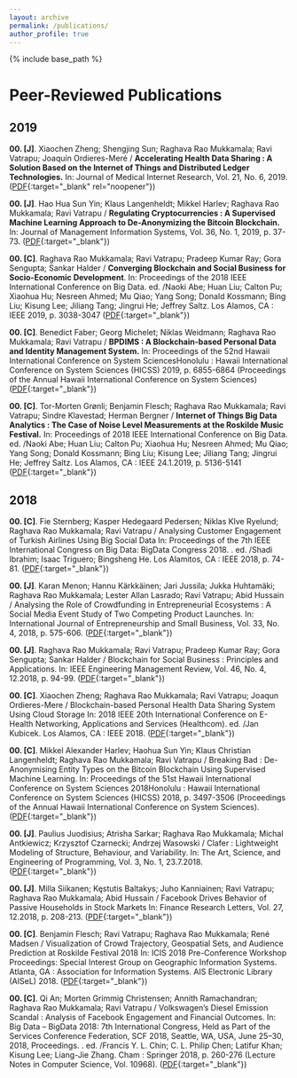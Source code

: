 ```yaml
---
layout: archive
permalink: /publications/
author_profile: true
---
```


{% include base_path %}

Peer-Reviewed Publications
==========================

2019
----

**00. [J]**. Xiaochen Zheng; Shengjing Sun; Raghava Rao Mukkamala; Ravi Vatrapu; Joaquín Ordieres-Meré / **Accelerating Health Data Sharing : A Solution Based on the Internet of Things and Distributed Ledger Technologies.** In: Journal of Medical Internet Research, Vol. 21, No. 6, 2019. ([PDF](https://raghavamukkamala.github.io/files/pubs/2019-JMIR-IOTA-Health-Data-Sharing.pdf){:target="_blank" rel="noopener"})

**00. [J]**. Hao Hua Sun Yin; Klaus Langenheldt; Mikkel Harlev; Raghava Rao Mukkamala; Ravi Vatrapu / **Regulating Cryptocurrencies : A Supervised Machine Learning Approach to De-Anonymizing the Bitcoin Blockchain.**
In: Journal of Management Information Systems, Vol. 36, No. 1, 2019, p. 37-73. ([PDF](https://raghavamukkamala.github.io/files/pubs/2019_JMIS_Regulating_Cryptocurrencies_with_appendix.pdf){:target="_blank"})

**00. [C]**. Raghava Rao Mukkamala; Ravi Vatrapu; Pradeep Kumar Ray; Gora Sengupta; Sankar Halder / **Converging Blockchain and Social Business for Socio-Economic Development**. 
In: Proceedings of the 2018 IEEE International Conference on Big Data. ed. /Naoki Abe; Huan Liu; Calton Pu; Xiaohua Hu; Nesreen Ahmed; Mu Qiao; Yang Song; Donald Kossmann; Bing Liu; Kisung Lee; Jiliang Tang; Jingrui He; Jeffrey Saltz. Los Alamos, CA : IEEE 2019, p. 3038-3047 ([PDF](https://raghavamukkamala.github.io/files/pubs/2018_IEEE_BigData_Blockchain_social_business.pdf){:target="_blank"})

**00. [C]**. Benedict Faber; Georg Michelet; Niklas Weidmann; Raghava Rao Mukkamala; Ravi Vatrapu / **BPDIMS : A Blockchain-based Personal Data and Identity Management System.**
In: Proceedings of the 52nd Hawaii International Conference on System SciencesHonolulu : Hawaii International Conference on System Sciences (HICSS) 2019, p. 6855-6864 (Proceedings of the Annual Hawaii International Conference on System Sciences) ([PDF](https://raghavamukkamala.github.io/files/pubs/2019_HICSS_Blockchian_Personal_data.pdf){:target="_blank"})

**00. [C]**. Tor-Morten Grønli; Benjamin Flesch; Raghava Rao Mukkamala; Ravi Vatrapu; Sindre Klavestad; Herman Bergner / **Internet of Things Big Data Analytics : The Case of Noise Level Measurements at the Roskilde Music Festival.**
In: Proceedings of 2018 IEEE International Conference on Big Data. ed. /Naoki Abe; Huan Liu; Calton Pu; Xiaohua Hu; Nesreen Ahmed; Mu Qiao; Yang Song; Donald Kossmann; Bing Liu; Kisung Lee; Jiliang Tang; Jingrui He; Jeffrey Saltz. Los Alamos, CA : IEEE 24.1.2019, p. 5136-5141 ([PDF](https://raghavamukkamala.github.io/files/pubs/2018_IEEE_BigData_IoTDA2018.pdf){:target="_blank"})


2018
----



**00. [C]**. Fie Sternberg; Kasper Hedegaard Pedersen; Niklas Klve Ryelund; Raghava Rao Mukkamala; Ravi Vatrapu / Analysing Customer Engagement of Turkish Airlines Using Big Social Data
In: Proceedings of the 7th IEEE International Congress on Big Data: BigData Congress 2018. . ed. /Shadi Ibrahim; Isaac Triguero; Bingsheng He. Los Alamitos, CA : IEEE 2018, p. 74-81. ([PDF](https://raghavamukkamala.github.io/files/pubs/2018-IEEE-BigData-Turkish-airlines.pdf){:target="_blank"})



**00. [J]**. Karan Menon; Hannu Kärkkäinen; Jari Jussila; Jukka Huhtamäki; Raghava Rao Mukkamala; Lester Allan Lasrado; Ravi Vatrapu; Abid Hussain / Analysing the Role of Crowdfunding in Entrepreneurial Ecosystems : A Social Media Event Study of Two Competing Product Launches.
In: International Journal of Entrepreneurship and Small Business, Vol. 33, No. 4, 2018, p. 575-606. ([PDF](https://raghavamukkamala.github.io/files/pubs/2018_IJESB_journal_paper.pdf){:target="_blank"})



**00. [J]**. Raghava Rao Mukkamala; Ravi Vatrapu; Pradeep Kumar Ray; Gora Sengupta; Sankar Halder / Blockchain for Social Business : Principles and Applications.
In: IEEE Engineering Management Review, Vol. 46, No. 4, 12.2018, p. 94-99. ([PDF](https://raghavamukkamala.github.io/files/pubs/2018_IEEE_BigData_IoTDA2018.pdf){:target="_blank"})



**00. [C]**. Xiaochen Zheng; Raghava Rao Mukkamala; Ravi Vatrapu; Joaqun Ordieres-Mere / Blockchain-based Personal Health Data Sharing System Using Cloud Storage
In: 2018 IEEE 20th International Conference on E-Health Networking, Applications and Services (Healthcom). ed. /Jan Kubicek. Los Alamos, CA : IEEE 2018. ([PDF](https://raghavamukkamala.github.io/files/pubs/2018_Blockchain-Social-business-Principles-Applications.pdf){:target="_blank"})



**00. [C]**. Mikkel Alexander Harlev; Haohua Sun Yin; Klaus Christian Langenheldt; Raghava Rao Mukkamala; Ravi Vatrapu / Breaking Bad : De-Anonymising Entity Types on the Bitcoin Blockchain Using Supervised Machine Learning.
In: Proceedings of the 51st Hawaii International Conference on System Sciences 2018Honolulu : Hawaii International Conference on System Sciences (HICSS) 2018, p. 3497-3506 (Proceedings of the Annual Hawaii International Conference on System Sciences). ([PDF](https://raghavamukkamala.github.io/files/pubs/2018_HICSS_bitcoin_paper.pdf){:target="_blank"})


**00. [J]**. Paulius Juodisius; Atrisha Sarkar; Raghava Rao Mukkamala; Michal Antkiewicz; Krzysztof Czarnecki; Andrzej Wasowski / Clafer : Lightweight Modeling of Structure, Behaviour, and Variability.
In: The Art, Science, and Engineering of Programming, Vol. 3, No. 1, 23.7.2018. ([PDF](https://raghavamukkamala.github.io/files/pubs/2018_Programming_Clafer_journal.pdf){:target="_blank"})

**00. [J]**. Milla Siikanen; Kęstutis Baltakys; Juho Kanniainen; Ravi Vatrapu; Raghava Rao Mukkamala; Abid Hussain / Facebook Drives Behavior of Passive Households in Stock Markets
In: Finance Research Letters, Vol. 27, 12.2018, p. 208-213. ([PDF](https://raghavamukkamala.github.io/files/pubs/2018_Finance_Research_letters_Facebook_data_journal.pdf){:target="_blank"})



**00. [C]**. Benjamin Flesch; Ravi Vatrapu; Raghava Rao Mukkamala; René Madsen / Visualization of Crowd Trajectory, Geospatial Sets, and Audience Prediction at Roskilde Festival 2018
In: ICIS 2018 Pre-Conference Workshop Proceedings: Special Interest Group on Geographic Information Systems. Atlanta, GA : Association for Information Systems. AIS Electronic Library (AISeL) 2018. ([PDF](https://raghavamukkamala.github.io/files/pubs/2018_Visualization-Crowd-Trajectory-Geospatial-Sets-Audience.pdf){:target="_blank"})



**00. [C]**. Qi An; Morten Grimmig Christensen; Annith Ramachandran; Raghava Rao Mukkamala; Ravi Vatrapu / Volkswagen’s Diesel Emission Scandal : Analysis of Facebook Engagement and Financial Outcomes.
In: Big Data – BigData 2018: 7th International Congress, Held as Part of the Services Conference Federation, SCF 2018, Seattle, WA, USA, June 25–30, 2018, Proceedings. . ed. /Francis Y. L. Chin; C. L. Philip Chen; Latifur Khan; Kisung Lee; Liang-Jie Zhang. Cham : Springer 2018, p. 260-276 (Lecture Notes in Computer Science, Vol. 10968). ([PDF](https://raghavamukkamala.github.io/files/pubs/2018_Bigdata_Congress_VolkswagenSDieselEmissionScandal.pdf){:target="_blank"})





































